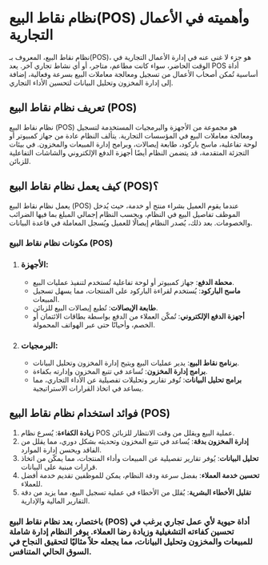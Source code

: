 # **نظام نقاط البيع(POS) وأهميته في الأعمال التجارية**

نظام نقاط البيع، المعروف بـ(POS)، هو جزء لا غنى عنه في إدارة الأعمال التجارية في الوقت الحاضر، سواء كانت مطاعم، متاجر، أو أي نشاط تجاري آخر. يعد POS أداة أساسية تُمكن أصحاب الأعمال من تسجيل ومعالجة معاملات البيع بسرعة وفعالية، إضافة إلى إدارة المخزون وتحليل البيانات لتحسين الأداء التجاري.

## **تعريف نظام نقاط البيع (POS)**

نظام نقاط البيع (POS) هو مجموعة من الأجهزة والبرمجيات المستخدمة لتسجيل ومعالجة معاملات البيع في المؤسسات التجارية. يتألف النظام عادة من جهاز كمبيوتر أو لوحة تفاعلية، ماسح باركود، طابعة إيصالات، وبرامج إدارة المبيعات والمخزون. في بيئات التجزئة المتقدمة، قد يتضمن النظام أيضًا أجهزة الدفع الإلكتروني والشاشات التفاعلية للزبائن.

## **كيف يعمل نظام نقاط البيع (POS)؟**

يعمل نظام نقاط البيع (POS) عندما يقوم العميل بشراء منتج أو خدمة، حيث يُدخل الموظف تفاصيل البيع في النظام، ويحسب النظام إجمالي المبلغ بما فيها الضرائب والخصومات. بعد ذلك، يُصدر النظام إيصالًا للعميل ويُسجل المعاملة في قاعدة البيانات.

### **مكونات نظام نقاط البيع (POS)**

1. ### **الأجهزة**:
   - **محطة الدفع**: جهاز كمبيوتر أو لوحة تفاعلية تُستخدم لتنفيذ عمليات البيع.
   - **ماسح الباركود**: يُستخدم لقراءة الباركود على المنتجات، مما يسهل تسجيل المبيعات.
   - **طابعة الإيصالات**: تُطبع إيصالات البيع للزبائن.
   - **أجهزة الدفع الإلكتروني**: تُمكّن العملاء من الدفع بواسطة بطاقات الائتمان أو الخصم، وأحيانًا حتى عبر الهواتف المحمولة.

2. ### **البرمجيات**:
   - **برنامج نقاط البيع**: يدير عمليات البيع ويتيح إدارة المخزون وتحليل البيانات.
   - **برامج إدارة المخزون**: تُساعد في تتبع المخزون وإدارته بكفاءة.
   - **برامج تحليل البيانات**: تُوفر تقارير وتحليلات تفصيلية عن الأداء التجاري، مما يساعد في اتخاذ القرارات الاستراتيجية.

## **فوائد استخدام نظام نقاط البيع (POS)**

1. **زيادة الكفاءة**: يُسرع نظام POS عملية البيع ويقلل من وقت الانتظار للزبائن.
2. **إدارة المخزون بدقة**: يُساعد في تتبع المخزون وتحديثه بشكل دوري، مما يقلل من الفاقد ويحسن إدارة الموارد.
3. **تحليل البيانات**: يُوفر تقارير تفصيلية عن المبيعات وأداء المنتجات، مما يمكّن من اتخاذ قرارات مبنية على البيانات.
4. **تحسين خدمة العملاء**: بفضل سرعة ودقة النظام، يمكن للموظفين تقديم خدمة أفضل للعملاء.
5. **تقليل الأخطاء البشرية**: يُقلل من الأخطاء في عملية تسجيل البيع، مما يزيد من دقة التقارير المالية والإدارية.

### باختصار، يعد نظام نقاط البيع (POS) أداة حيوية لأي عمل تجاري يرغب في تحسين كفاءته التشغيلية وزيادة رضا العملاء. يوفر النظام إدارة شاملة للمبيعات والمخزون وتحليل البيانات، مما يجعله حلاً مثاليًا لتحقيق النجاح في السوق الحالي المتنافس.

